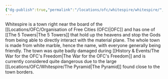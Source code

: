 ```yaml
---
{"dg-publish":true,"permalink":"/locations/ofc/whitespire/whitespire/","tags":["Discovered"],"updated":"2025-03-01T21:16:07.166+00:00"}
---
```


Whitespire is a town right near the board of the [[Locations/OFC/Organisation of Free Cities (OFC)\|OFC]] and has one of [[The 5 Towers\|The 5 Towers]] that hold up the heavens and stop the Gods from being able to directly interact with the material plane. The whole town is made from white marble, hence the name, with everyone generally being friendly. The town was quite badly damaged during [[History & Events/The War for the OFC's Freedom\|The War for the OFC's Freedom]] and is currently considered quite dangerous due to the large [[Locations/OFC/Whitespire/The Pyramid\|The Pyramid]] found close to the town borders. 